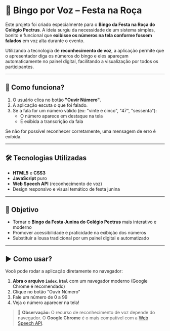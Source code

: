 # 🎉 Bingo por Voz – Festa na Roça

Este projeto foi criado especialmente para o **Bingo da Festa na Roça do Colégio Pectrus**. A ideia surgiu da necessidade de um sistema simples, bonito e funcional que **exibisse os números na tela conforme fossem falados** em voz alta durante o evento.

Utilizando a tecnologia de **reconhecimento de voz**, a aplicação permite que o apresentador diga os números do bingo e eles apareçam automaticamente no painel digital, facilitando a visualização por todos os participantes.

---

## 🧠 Como funciona?

1. O usuário clica no botão **"Ouvir Número"**.
2. A aplicação escuta o que foi falado.
3. Se a fala for um número válido (ex: "vinte e cinco", "47", "sessenta"):
   - O número aparece em destaque na tela
   - É exibida a transcrição da fala

Se não for possível reconhecer corretamente, uma mensagem de erro é exibida.

---

## 🛠 Tecnologias Utilizadas

- **HTML5** e **CSS3**
- **JavaScript** puro
- **Web Speech API** (reconhecimento de voz)
- Design responsivo e visual temático de festa junina

---

## 🎯 Objetivo

- Tornar o **Bingo da Festa Junina do Colégio Pectrus** mais interativo e moderno
- Promover acessibilidade e praticidade na exibição dos números
- Substituir a lousa tradicional por um painel digital e automatizado

---

## ▶️ Como usar?

Você pode rodar a aplicação diretamente no navegador:

1. **Abra o arquivo `index.html`** com um navegador moderno (Google Chrome é recomendado)
2. Clique no botão "Ouvir Número"
3. Fale um número de 0 a 99
4. Veja o número aparecer na tela!

> 📌 **Observação:** O recurso de reconhecimento de voz depende do navegador. O **Google Chrome** é o mais compatível com a [Web Speech API](https://developer.mozilla.org/en-US/docs/Web/API/Web_Speech_API).



